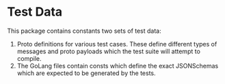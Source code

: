 Test Data
=========

This package contains constants two sets of test data:
1) Proto definitions for various test cases. These define different types of messages and proto payloads which the test suite will attempt to compile.
2) The GoLang files contain consts which define the exact JSONSchemas which are expected to be generated by the tests.
